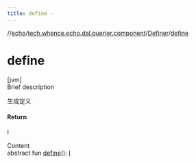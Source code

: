 ```yaml
---
title: define -
---
```

//[echo](../../index.md)/[tech.whence.echo.dal.querier.component](../index.md)/[Definer](index.md)/[define](define.md)



# define  
[jvm]  
Brief description  


生成定义



#### Return  


I

  
Content  
abstract fun [define](define.md)(): [I](index.md)  



